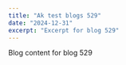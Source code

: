 ```yaml
---
title: "Ak test blogs 529"
date: "2024-12-31"
excerpt: "Excerpt for blog 529"
---
```


Blog content for blog 529
